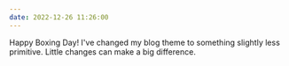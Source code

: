 ```yaml
---
date: 2022-12-26 11:26:00
---
```


Happy Boxing Day! I've changed my blog theme to something slightly less primitive. Little changes can make a big difference.

